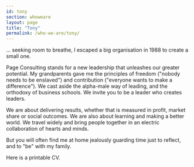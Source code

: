 ```yaml
---
id: tony
section: whoweare
layout: page
title: "Tony"
permalink: /who-we-are/tony/
---
```


... seeking room to breathe, I escaped a big organisation in 1988 to create a small one.

Page Consulting stands for a new leadership that unleashes our greater potential. My grandparents gave me the principles of freedom ("nobody needs to be enslaved") and contribution ("everyone wants to make a difference"). We cast aside the alpha-male way of leading, and the orthodoxy of business schools. We invite you to be a leader who creates leaders. 

We are about delivering results, whether that is measured in profit, market share or social outcomes. We are also about learning and making a better world. We travel widely and bring people together in an electric collaboration of hearts and minds.

But you will often find me at home jealously guarding time just to reflect, and to "be" with my family.

Here is a printable CV.